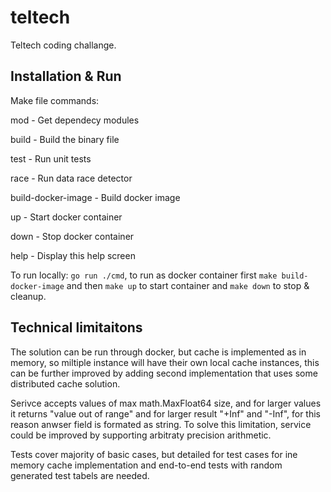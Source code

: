 # teltech

Teltech coding challange.

## Installation & Run

Make file commands:

mod - Get dependecy modules

build - Build the binary file

test - Run unit tests

race - Run data race detector

build-docker-image - Build docker image

up - Start docker container

down - Stop docker container

help - Display this help screen</code>

To run locally: <code>go run ./cmd</code>, to run as docker container first <code>make build-docker-image</code> and then <code>make up</code> to start container and <code>make down</code> to stop & cleanup.

## Technical limitaitons

The solution can be run through docker, but cache is implemented as in memory, so miltiple instance will have their own local cache instances, this can be further improved by adding second implementation that uses some distributed cache solution.

Serivce accepts values of max math.MaxFloat64 size, and for larger values it returns "value out of range" and for larger result "+Inf" and "-Inf", for this reason anwser field is formated as string. To solve this limitation, service could be improved by supporting arbitraty precision arithmetic.

Tests cover majority of basic cases, but detailed for test cases for ine memory cache implementation and end-to-end tests with random generated test tabels are needed.

